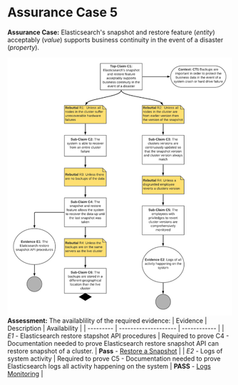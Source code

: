 # Assurance Case 5
**Assurance Case:** Elasticsearch's snapshot and restore feature (*entity*) acceptably (*value*) supports business continuity in the event of a disaster (*property*).

![Assurance Case 5](./Images/Claim5.png)  
**Assessment:** The availablility of the required evidence:
| Evidence  | Description          | Availability  |
| --------- | -------------------- | ------------ |
| *E1* - Elasticsearch restore stapshot API procedures | Required to prove C4 - Documentation needed to prove Elasticsearch restore snapshot API can restore snapshot of a cluster.  | **Pass** - [Restore a Snapshot](https://www.elastic.co/guide/en/elasticsearch/reference/current/snapshots-restore-snapshot.html) |
| *E2* - Logs of system activity | Required to prove C5 - Documentation needed to prove Elasticsearch logs all activity happening on the system  | **PASS** - [Logs Monitoring](https://www.elastic.co/guide/en/logs/guide/7.9/logs-overview.html) |
